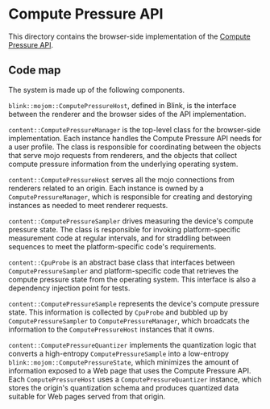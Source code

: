 # Compute Pressure API

This directory contains the browser-side implementation of the
[Compute Pressure API](https://github.com/wicg/compute-pressure/).

## Code map

The system is made up of the following components.

`blink::mojom::ComputePressureHost`, defined in Blink, is the interface between
the renderer and the browser sides of the API implementation.

`content::ComputePressureManager` is the top-level class for the browser-side
implementation. Each instance handles the Compute Pressure API needs for a user
profile. The class is responsible for coordinating between the objects that
serve mojo requests from renderers, and the objects that collect compute
pressure information from the underlying operating system.

`content::ComputePressureHost` serves all the mojo connections from renderers
related to an origin. Each instance is owned by a `ComputePressureManager`,
which is responsible for creating and destorying instances as needed to meet
renderer requests.

`content::ComputePressureSampler` drives measuring the device's compute pressure
state. The class is responsible for invoking platform-specific measurement code
at regular intervals, and for straddling between sequences to meet the
platform-specific code's requirements.

`content::CpuProbe` is an abstract base class that interfaces between
`ComputePressureSampler` and platform-specific code that retrieves the compute
pressure state from the operating system. This interface is also a dependency
injection point for tests.

`content::ComputePressureSample` represents the device's compute pressure state.
This information is collected by `CpuProbe` and bubbled up by
`ComputePressureSampler` to `ComputePressureManager`, which broadcats the
information to the `ComputePressureHost` instances that it owns.

`content::ComputePressureQuantizer` implements the quantization logic that
converts a high-entropy `ComputePressureSample` into a low-entropy
`blink::mojom::ComputePressureState`, which minimizes the amount of information
exposed to a Web page that uses the Compute Pressure API. Each
`ComputePressureHost` uses a `ComputePressureQuantizer` instance, which stores
the origin's quantization schema and produces quantized data suitable for Web
pages served from that origin.
